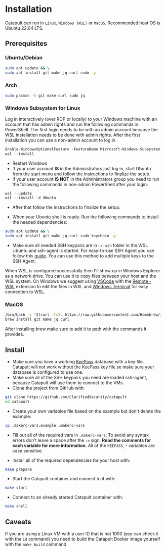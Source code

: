 # Installation

Catapult can run in `Linux`, `Windows (WSL)` or `MacOS`. Recommended host OS is Ubuntu 22.04 LTS.

## Prerequisites

### Ubuntu/Debian

```sh
sudo apt update && \
sudo apt install git make jq curl sudo -y
```

### Arch

```sh
sudo pacman -S git make curl sudo jq
```

### Windows Subsystem for Linux

Log in interactively (over RDP or locally) to your Windows machine with an account that has admin rights and run the following commands in PowerShell. The first login needs to be with an admin account because the WSL installation needs to be done with admin rights. After the first installation you can use a non-admin account to log in.

```powershell
Enable-WindowsOptionalFeature -FeatureName Microsoft-Windows-Subsystem-Linux -Online -NoRestart
wsl --install
```

- Restart Windows
- If your user account **IS** in the Administrators just log in, start Ubuntu from the start menu and follow the instructions to finalize the setup.
- If your user account **IS NOT** in the Administrators group you need to run the following commands in non-admin PowerShell after your login:

```powershell
wsl --update
wsl --install -d Ubuntu
```

- After that follow the instructions to finalize the setup.

- When your Ubuntu shell is ready. Run the following commands to install the needed dependencies:

```sh
sudo apt update && \
sudo apt install git make jq curl sudo keychain -y
```

- Make sure all needed SSH keypairs are in `~/.ssh` folder in the WSL Ubuntu and ssh-agent is started. For easy-to-use SSH Agent you can follow this [guide](https://esc.sh/blog/ssh-agent-windows10-wsl2/). You can use this method to add multiple keys to the SSH Agent.

When WSL is configured successfully then I'll show up in Windows Explorer as a network drive. You can use it to copy files between your host and the WSL system. On Windows we suggest using [VSCode](https://code.visualstudio.com/) with the [Remote - WSL](https://marketplace.visualstudio.com/items?itemName=ms-vscode-remote.remote-wsl) extension to edit the files in WSL and [Windows Terminal](https://learn.microsoft.com/en-us/windows/terminal/install) for easy connection to WSL.

### MacOS

```sh
/bin/bash -c "$(curl -fsSL https://raw.githubusercontent.com/Homebrew/install/HEAD/install.sh)"
brew install git make jq curl
```

After installing brew make sure to add it to path with the commands it provides.

## Install

- Make sure you have a working [KeePass](https://keepassxc.org/) database with a key file. Catapult will not work without the KeePass key file so make sure your database is configured to use one.
- Make sure all of the SSH keypairs you need are loaded ssh-agent, because Catapult will use them to connect to the VMs.
- Clone the project from GitHub with:

```sh
git clone https://github.com/ClarifiedSecurity/catapult
cd catapult
```

- Create your own variables file based on the example but don't delete the example:

```sh
cp .makerc-vars.example .makerc-vars
```

- Fill out all of the required vars in `.makerc-vars`, To avoid any syntax errors don't leave a space after the `:=` sign. **Read the comments for each variable for more information.** All of the `KEEPASS_*` variables are case sensitive.

- Install all of the required dependencies for your host with:

```sh
make prepare
```

- Start the Catapult container and connect to it with:

```sh
make start
```

- Connect to an already started Catapult container with:

```sh
make shell
```

## Caveats

If you are using a Linux VM with a user ID that is not 1000 (you can check it with the `id` command) you need to build the Catapult Docker image yourself with the `make build` command.
